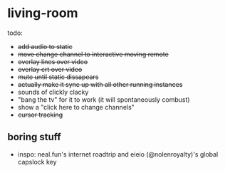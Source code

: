 # living-room
todo: 
- ~~add audio to static~~
- ~~move change channel to interactive moving remote~~
- ~~overlay lines over video~~
- ~~overlay crt over video~~
- ~~mute until static dissapears~~
- ~~actually make it sync up with all other running instances~~
- sounds of clickly clacky
- "bang the tv" for it to work (it will spontaneously combust)
- show a "click here to change channels"
- ~~cursor tracking~~

## boring stuff
- inspo: neal.fun's internet roadtrip and eieio (@nolenroyalty)'s global capslock key